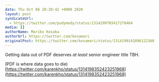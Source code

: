 ```yaml
---
date: Thu Oct 08 20:20:42 +0000 2020
layout: post
syndicateUrl:
  - https://twitter.com/pudymody/status/1314299703417278464
media: []
authorName: Mariko Kosaka
authorUrl: https://twitter.com/kosamari
originalPost: https://twitter.com/kosamari/status/1314199141896122368
---
```

Getting data out of PDF deserves _at least_ senior engineer title TBH. 

(PDF is where data goes to die) [https://twitter.com/karenkho/status/1314198352423251968](https://twitter.com/karenkho/status/1314198352423251968)

